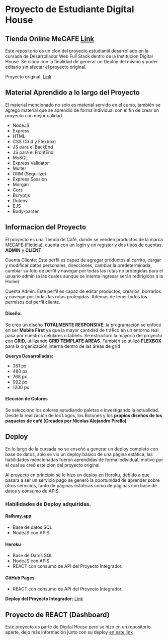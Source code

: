 # Proyecto de Estudiante Digital House
## Tienda Online MeCAFE [Link](https://github.com/NicolasPirello/MecafeREACT-DH-Pirello)

Este repositorio es un clon del proyecto estudiantil desarrollado en la cursada de Desarrollador Web Full Stack dentro de la Institucion Digital House. Se clono con la finalidad de generar un Deploy del mismo y poder editarlo sin afectar el proyecto original.

Proyecto original: [Link](https://github.com/gruposeisdh/grupo_6_cafeMeca)

## Material Aprendido a lo largo del Proyecto

El material mencionado no solo es material servido en el curso, también se agregó material que se aprendió de forma individual con el fin de crear un proyecto con mejor calidad.

 - NodeJS
 - Express
 - HTML
 - CSS (Grid y Flexbox)
 - JS para el BackEnd
 - JS para el FrontEnd
 - MySQL
 - Express Validator
 - Multer
 - ORM (Sequilize)
 - Express Session
 - Morgan
 - Cors
 - Bcryptjs
 - Dotenv
 - EJS
 - Body-parser
 
## Informacion del Proyecto

El proyecto es una Tienda de Café, donde se venden productos de la marca MECAFE (Ficticia), cuenta con un login y un register y dos tipos de cuentas, **ADMIN** y **CLIENT**

Cuenta Cliente: Este perfil es capaz de agregar productos al carrito, cargar y modificar datos personales, direcciones, cambiar la predeterminada, cambiar su foto de perfil y navegar por todas las rutas no protegidas para el usuario admin (a las cuales aunque se intente ingresar serán redirigidos a la Home)

Cuenta Admin: Este perfil es capaz de editar productos, crearlos, borrarlos y navegar por todas las rutas protegidas. Ademas de tener todos los permisos del perfil cliente.

#### Diseño.
Se creo un diseño **TOTALMENTE RESPONSIVE**, la programación se enfocó en ser **Mobile First** ya que la mayor cantidad de tráfico en un entorno real pasa por nuestros celulares o tablets. Se estructuro la mayoría del proyecto con **GRID**, utilizando **GRID TEMPLATE AREAS**. También se utilizó **FLEXBOX** para la organización interna dentro de las áreas de grid

**Querys Desarrolladas:**

 - 361 px
 - 480 px
 - 768 px
 - 992 px
 - 1200 px
 
#### Elección de Colores
Se selecciono los colores estudiando paletas e investigando la actualidad. Desde la realización de los Logos, los Botones y los **propios diseños de los paquetes de café (Creados por Nicolas Alejandro Pirello)**

## Deploy

En lo largo de la cursada no se enseñó a generar un deploy completo con base de datos, solo se vio un deploy básico de una página estática, las habilidades mencionadas fueron aprendidas de forma individual, motivo por el cual se creó este clon del proyecto original.

Al proyecto en principio se le hizo un deploy en Heroku, debido a que pasara a ser un servicio pago se generó la oportunidad de aprender sobre otros servicios, tanto de páginas estáticas como de páginas con base de datos y consumo de APIS.

### Habilidades de Deploy adquiridas.

 #### Railway.app
 - Base de datos SQL
 - NodeJS con APIS

 #### Heroku
 - Base de Datos SQL
 - NodeJS con APIS
 - REACT con consumo de API del Proyecto Integrador.
 
#### GitHub Pages
- REACT con consumo de API del Proyecto Integrador.

**Deploy del Proyecto Integrador:** [Link](https://mecafeg6-dh-pirello-production.up.railway.app/)

## Proyecto de REACT (Dashboard)

Este proyecto es parte de Digital House pero se hizo en un repositorio aparte, dejo más información junto con su deploy [en este link](https://github.com/NicolasPirello/MecafeREACT-DH-Pirello)
 

